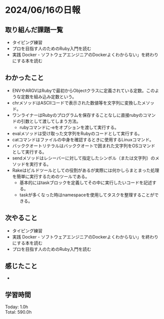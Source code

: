# 2024/06/16の日報
## 取り組んだ課題一覧
* タイピング練習
*  プロを目指す人のためのRuby入門を読む
*  実践 Docker - ソフトウェアエンジニアのDockerよくわからない」を終わりにする本を読む
## わかったこと
* ENVやARGVはRubyで最初からObjectクラスに定義されている定数。このような定数を組み込み定数という。
* chrメソッドはASCIIコードで表示された数値等を文字列に変換したメソッド。
* ワンライナーはRubyのプログラムを保存することなしに直接rubyのコマンドの引数として渡してしまう方法。
  *  rubyコマンドに-eをオプションを渡して実行する。
*   evalメソッドは受け取った文字列をRubyのコードとして実行する。
* catコマンドはファイルの中身を確認するときに使用するLinuxコマンド。
* バッククオートリテラルはバッククオートで囲まれた文字列をOSコマンドとして実行する。
* sendメソッドはレシーバーに対して指定したシンボル（または文字列）のメソッドを実行する。
* Rakeはビルドツールとしての役割があるが実際には何かしらまとまった処理を簡単に実行するためのツールである。
  *  基本的にはtaskブロックを定義してその中に実行したいコードを記述する。
  *  taskが多くなった時はnamespaceを使用してタスクを整理することができる。     
## 次やること
* タイピング練習
*  実践 Docker - ソフトウェアエンジニアのDockerよくわからない」を終わりにする本を読む
* プロを目指す人のためのRuby入門を読む
## 感じたこと
* 
## 学習時間
Today: 1.0h<br>
Total: 590.0h
